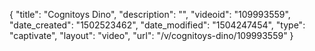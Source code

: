 {
    "title": "Cognitoys Dino",
    "description": "",
    "videoid": "109993559",
    "date_created": "1502523462",
    "date_modified": "1504247454",
    "type": "captivate",
    "layout": "video",
    "url": "\/v\/cognitoys-dino\/109993559"
}
